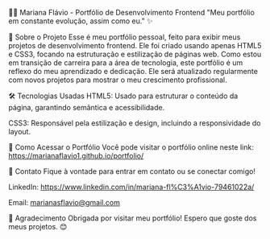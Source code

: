 👩‍💻 Mariana Flávio - Portfólio de Desenvolvimento Frontend
"Meu portfólio em constante evolução, assim como eu." ✨

📖 Sobre o Projeto
Esse é meu portfólio pessoal, feito para exibir meus projetos de desenvolvimento frontend. Ele foi criado usando apenas HTML5 e CSS3, focando na estruturação e estilização de páginas web. Como estou em transição de carreira para a área de tecnologia, este portfólio é um reflexo do meu aprendizado e dedicação. Ele será atualizado regularmente com novos projetos para mostrar o meu crescimento profissional.

🛠️ Tecnologias Usadas
HTML5: Usado para estruturar o conteúdo da página, garantindo semântica e acessibilidade.

CSS3: Responsável pela estilização e design, incluindo a responsividade do layout.

🔗 Como Acessar o Portfólio
Você pode visitar o portfólio online neste link: https://marianaflavio1.github.io/portfolio/

💬 Contato
Fique à vontade para entrar em contato ou se conectar comigo!

LinkedIn: https://www.linkedin.com/in/mariana-fl%C3%A1vio-79461022a/

Email: marianasflavio@gmail.com

🙏 Agradecimento
Obrigada por visitar meu portfólio! Espero que goste dos meus projetos. 😊
